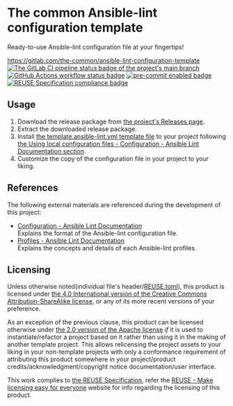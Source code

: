 # The common Ansible-lint configuration template

Ready-to-use Ansible-lint configuration file at your fingertips!

<https://gitlab.com/the-common/ansible-lint-configuration-template>  
[![The GitLab CI pipeline status badge of the project's `main` branch](https://gitlab.com/the-common/ansible-lint-configuration-template/badges/main/pipeline.svg?ignore_skipped=true "Click here to check out the comprehensive status of the GitLab CI pipelines")](https://gitlab.com/the-common/ansible-lint-configuration-template/-/pipelines) [![GitHub Actions workflow status badge](https://github.com/the-common/ansible-lint-configuration-template/actions/workflows/check-potential-problems.yml/badge.svg "GitHub Actions workflow status")](https://github.com/the-common/ansible-lint-configuration-template/actions/workflows/check-potential-problems.yml) [![pre-commit enabled badge](https://img.shields.io/badge/pre--commit-enabled-brightgreen?logo=pre-commit&logoColor=white "This project uses pre-commit to check potential problems")](https://pre-commit.com/) [![REUSE Specification compliance badge](https://api.reuse.software/badge/gitlab.com/the-common/ansible-lint-configuration-template "This project complies to the REUSE specification to decrease software licensing costs")](https://api.reuse.software/info/gitlab.com/the-common/ansible-lint-configuration-template)

## Usage

1. Download the release package from [the project's Releases page](https://gitlab.com/the-common/ansible-lint-configuration-template/-/releases).
1. Extract the downloaded release package.
1. Install [the template.ansible-lint.yml template file](template.ansible-lint.yml) to your project following [the Using local configuration files - Configuration - Ansible Lint Documentation section](https://ansible.readthedocs.io/projects/lint/configuring/#using-local-configuration-files).
1. Customize the copy of the configuration file in your project to your liking.

## References

The following external materials are referenced during the development of this project:

* [Configuration - Ansible Lint Documentation](https://ansible.readthedocs.io/projects/lint/configuring/)  
  Explains the format of the Ansible-lint configuration file.
* [Profiles - Ansible Lint Documentation](https://ansible.readthedocs.io/projects/lint/profiles/)  
  Explains the concepts and details of each Ansible-lint profiles.

## Licensing

Unless otherwise noted(individual file's header/[REUSE.toml](REUSE.toml)), this product is licensed under [the 4.0 International version of the Creative Commons Attribution-ShareAlike license](https://creativecommons.org/licenses/by-sa/4.0/), or any of its more recent versions of your preference.

As an exception of the previous clause, this product can be licensed otherwise under [the 2.0 version of the Apache license](https://www.apache.org/licenses/LICENSE-2.0) _if_ it is used to instantiate/refactor a project based on it rather than using it in the making of another template project.  This allows relicensing the project assets to your liking in your non-template projects with only a conformance requirement of attributing this product somewhere in your project/product credits/acknowledgment/copyright notice documentation/user interface.

This work complies to [the REUSE Specification](https://reuse.software/spec/), refer the [REUSE - Make licensing easy for everyone](https://reuse.software/) website for info regarding the licensing of this product.
